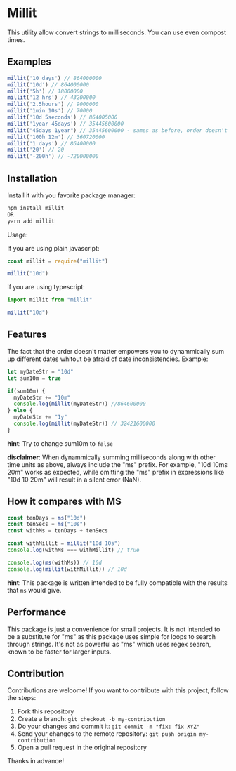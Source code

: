 # Millit
This utility allow convert strings to milliseconds. You can use even compost times.

## Examples
```js
millit('10 days') // 864000000
millit('10d') // 864000000
millit('5h') // 18000000
millit('12 hrs') // 43200000
millit('2.5hours') // 9000000
millit('1min 10s') // 70000
millit('10d 5seconds') // 864005000
millit('1year 45days') // 35445600000
millit("45days 1year") // 35445600000 - sames as before, order doesn't matter
millit('100h 12m') // 360720000
millit('1 days') // 86400000
millit('20') // 20
millit('-200h') // -720000000
```

## Installation
Install it with you favorite package manager:
```sh
npm install millit
OR
yarn add millit
```
Usage:

If you are using plain javascript:
```js
const millit = require("millit")

millit("10d")
```

if you are using typescript:
```ts
import millit from "millit"

millit("10d")
```

## Features
The fact that the order doesn't matter empowers you to dynammically sum up different dates whitout be afraid of date inconsistencies. Example:
```js
let myDateStr = "10d"
let sum10m = true

if(sum10m) {
  myDateStr += "10m"
  console.log(millit(myDateStr)) //864600000
} else {
  myDateStr += "1y"
  console.log(millit(myDateStr)) // 32421600000
}
```
**hint**: Try to change sum10m to `false`

**disclaimer**: When dynammically summing milliseconds along with other time units as above, always include the "ms" prefix. For example, "10d 10ms 20m" works as expected, while omitting the "ms" prefix in expressions like "10d 10 20m" will result in a silent error (NaN).

## How it compares with MS
```js
const tenDays = ms("10d")
const tenSecs = ms("10s")
const withMs = tenDays + tenSecs

const withMillit = millit("10d 10s")
console.log(withMs === withMillit) // true

console.log(ms(withMs)) // 10d
console.log(millit(withMillit)) // 10d
```

**hint**: This package is written intended to be fully compatible with the results that `ms` would give.

## Performance
This package is just a convenience for small projects. It is not intended to be a substitute for "ms" as this package uses simple for loops to search through strings. It's not as powerful as "ms" which uses regex search, known to be faster for larger inputs.

## Contribution
Contributions are welcome! If you want to contribute with this project, follow the steps:

1. Fork this repository
2. Create a branch: `git checkout -b my-contribution`
3. Do your changes and commit it: `git commit -m "fix: fix XYZ"`
4. Send your changes to the remote repository: `git push origin my-contribution`
5. Open a pull request in the original repository

Thanks in advance!